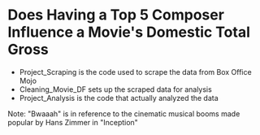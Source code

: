 # Does Having a Top 5 Composer Influence a Movie's Domestic Total Gross

* Project_Scraping is the code used to scrape the data from Box Office Mojo
* Cleaning_Movie_DF sets up the scraped data for analysis
* Project_Analysis is the code that actually analyzed the data

Note: "Bwaaah" is in reference to the cinematic musical booms made popular by Hans Zimmer in "Inception"
